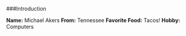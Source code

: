 ###Introduction

**Name:** Michael Akers
**From:** Tennessee
**Favorite Food:** Tacos!
**Hobby:** Computers
